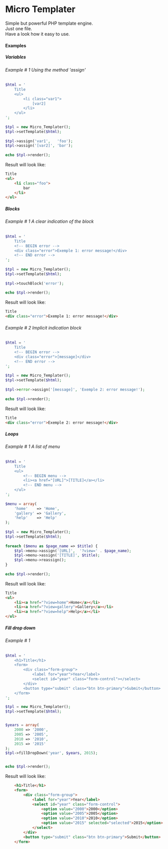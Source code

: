 Micro Templater
===============

Simple but powerful PHP template engine. <br>
Just one file. <br>
Have a look how it easy to use. <br>

#### Examples

##### Variables
###### Example # 1 Using the method 'assign'

```php
$html = '
    Title
    <ul>
        <li class="var1">
            [var2]
        </li>
    </ul>
';
 
$tpl = new Micro_Templater();
$tpl->setTemplate($html);
 
$tpl->assign('var1',   'foo');
$tpl->assign('[var2]', 'bar');
 
echo $tpl->render();
```
Result will look like:

```html
Title
<ul>
    <li class="foo">
        bar
    </li>
</ul>
```

##### Blocks

###### Example # 1 A clear indication of the block
```php
$html = '
    Title
    <!-- BEGIN error -->
    <div class="error">Exemple 1: error message!</div>
    <!-- END error -->
';
 
$tpl = new Micro_Templater();
$tpl->setTemplate($html);
 
$tpl->touchBlock('error');
 
echo $tpl->render();
```
Result will look like:

```html
Title
<div class="error">Exemple 1: error message!</div>
```

###### Example # 2 Implicit indication block
```php
$html = '
    Title
    <!-- BEGIN error -->
    <div class="error">[message]</div>
    <!-- END error -->
';
 
$tpl = new Micro_Templater();
$tpl->setTemplate($html);
 
$tpl->error->assign('[message]', 'Exemple 2: error message!');
 
echo $tpl->render();
```
Result will look like:

```html
Title
<div class="error">Exemple 2: error message!</div>
```

##### Loops

###### Example # 1 A list of menu
```php
$html = '
    Title
    <ul>
        <!-- BEGIN menu -->
        <li><a href="[URL]">[TITLE]</a></li>
        <!-- END menu -->
    </ul>
';
 
$menu = array(
    'home'    => 'Home',
    'gallery' => 'Gallery',
    'help'    => 'Help'
);
 
$tpl = new Micro_Templater();
$tpl->setTemplate($html);
 
foreach ($menu as $page_name => $title) {
    $tpl->menu->assign('[URL]',  '?view=' . $page_name);
    $tpl->menu->assign('[TITLE]', $title);
    $tpl->menu->reassign();
}
 
echo $tpl->render();
```
Result will look like:

```html
Title
<ul>
    <li><a href="?view=home">Home</a></li>
    <li><a href="?view=gallery">Gallery</a></li>
    <li><a href="?view=help">Help</a></li>
</ul>
```


##### Fill drop down

###### Example # 1 
```php
$html = '
    <h1>Title</h1>
    <form>
        <div class="form-group">
            <label for="year">Year</label>
            <select id="year" class="form-control"></select>
        </div>
        <button type="submit" class="btn btn-primary">Submit</button>
    </form>
';

$tpl = new Micro_Templater();
$tpl->setTemplate($html);


$years = array(
    2000 => '2000',
    2005 => '2005',
    2010 => '2010',
    2015 => '2015'
);
$tpl->fillDropDown('year', $years, 2015);


echo $tpl->render();
```
Result will look like:

```html
    <h1>Title</h1>
    <form>
        <div class="form-group">
            <label for="year">Year</label>
            <select id="year" class="form-control">
                <option value="2000">2000</option>
                <option value="2005">2005</option>
                <option value="2010">2010</option>
                <option value="2015" selected="selected">2015</option>
            </select>
        </div>
        <button type="submit" class="btn btn-primary">Submit</button>
    </form>
```